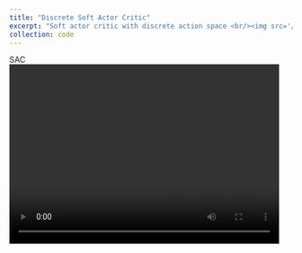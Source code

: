 ```yaml
---
title: "Discrete Soft Actor Critic"
excerpt: "Soft actor critic with discrete action space <br/><img src='/images/sac.jpg'>"
collection: code
---
```


SAC
<video width="480" height="320" controls preload>
  <source src="sac.mp4"></source>
  <source src="sac.webm"></source>
</video>


